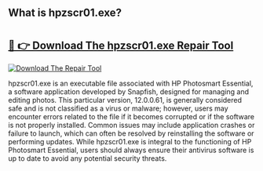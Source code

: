 ## What is hpzscr01.exe? 

# <h2><a href="https://exedetect.com/download.php?hpzscr01.exe">🔗 👉 Download The hpzscr01.exe Repair Tool</a></h2>

[![Download The Repair Tool](https://exedetect.com/download-button.jpg)](https://exedetect.com/download.php?hpzscr01.exe)

hpzscr01.exe is an executable file associated with HP Photosmart Essential, a software application developed by Snapfish, designed for managing and editing photos. This particular version, 12.0.0.61, is generally considered safe and is not classified as a virus or malware; however, users may encounter errors related to the file if it becomes corrupted or if the software is not properly installed. Common issues may include application crashes or failure to launch, which can often be resolved by reinstalling the software or performing updates. While hpzscr01.exe is integral to the functioning of HP Photosmart Essential, users should always ensure their antivirus software is up to date to avoid any potential security threats.